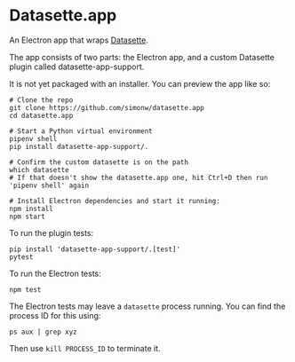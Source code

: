 # Datasette.app

An Electron app that wraps [Datasette](https://datasette.io/).

The app consists of two parts: the Electron app, and a custom Datasette plugin called datasette-app-support.

It is not yet packaged with an installer. You can preview the app like so:

    # Clone the repo
    git clone https://github.com/simonw/datasette.app
    cd datasette.app
    
    # Start a Python virtual environment
    pipenv shell
    pip install datasette-app-support/.
    
    # Confirm the custom datasette is on the path
    which datasette
    # If that doesn't show the datasette.app one, hit Ctrl+D then run 'pipenv shell' again
    
    # Install Electron dependencies and start it running:
    npm install
    npm start

To run the plugin tests:
    
    pip install 'datasette-app-support/.[test]'
    pytest

To run the Electron tests:

    npm test

The Electron tests may leave a `datasette` process running. You can find the process ID for this using:

    ps aux | grep xyz

Then use `kill PROCESS_ID` to terminate it.
